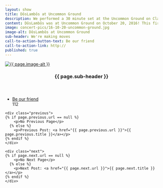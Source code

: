 ```yaml
---
layout: show
title: DōsLambōs at Uncommon Ground
description: We performed a 30 minute set at the Uncommon Ground on Clark
content: DōsLambōs was at Uncommon Ground on October 20, 2016! This first concert in a while. We performed a 30 minute set. Excited for many more to come!
image: concert-pics/16-10-20-uncommon-ground.jpg
image-alt: DōsLambōs at Uncommon Ground
sub-header: We're making moves
call-to-action-button-text: Be our friend
call-to-action-link: http://
published: true
---
```


  <section id="two" class="spotlights">
  	<section>
    <a href="generic.html" class="image">
      <img src="{{ site.url }}/assets/images/{{ page.image }}" alt="{{ page.image-alt }}" data-position="center right" />
    </a>
  		<div class="content">
  			<div class="inner">
  				<header class="major">
  					<h3>{{ page.sub-header }}</h3>
  				</header>
  				<p></p>
  				<ul class="actions">
  					<li><a href="http://facebook.com/doslambosband" class="button">Be our friend</a></li>
            112
  				</ul>
  			</div>
  		</div>
  	</section>

    <div class="previous">
    {% if page.previous.url == null %}
        <p>No Previous Page</p>
      {% else %}
        <p>Previous Post: <a href="{{ page.previous.url }}">{{ page.previous.title }}</a></p>
    {% endif %}
    </div>

    <div class="next">
    {% if page.next.url == null %}
        <p>No Next Page</p>
      {% else %}
        <p>Next Post: <a href="{{ page.next.url }}">{{ page.next.title }}</a></p>
    {% endif %}
    </div>
  </section>
